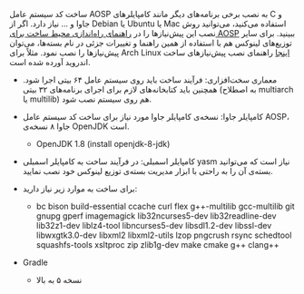ساخت کد سیستم عامل AOSP به نصب برخی برنامه‌های دیگر مانند کامپایلرهای C و جاوا و ... نیاز دارد. اگر از Debian یا Ubuntu یا Mac استفاده می‌کنید، می‌توانید روش نصب این پیش‌نیازها را در [راهنمای راه‌اندازی محیط ساخت برای AOSP](https://source.android.com/setup/build/initializing) ببینید. برای سایر توزیع‌های لینوکس هم با استفاده از همین راهنما و تغییرات جزئی در نام بسته‌ها، می‌توان پیش‌نیازها را نصب نمود. مثلاً برای Arch Linux [اینجا](https://wiki.archlinux.org/index.php/Android#Building) راهنمای نصب پیش‌نیازهای ساخت اندروید آورده شده است.

* معماری سخت‌افزاری: فرآیند ساخت باید روی سیستم عامل ۶۴ بیتی اجرا شود. همچنین باید کتابخانه‌های لازم برای اجرای برنامه‌های ۳۲ بیتی (به اصطلاح multiarch یا multilib) هم روی سیستم نصب شود.

* کامپایلر جاوا: نسخه‌ی کامپایلر جاوا مورد نیاز برای ساخت کد سیستم عامل AOSP، جاوا ۸ نسخه‌ی OpenJDK است.
    - OpenJDK 1.8 (install openjdk-8-jdk)

* کامپایلر اسمبلی: در فرآیند ساخت به کامپایلر اسمبلی yasm نیاز است که می‌توانید بسته‌ی آن را به راحتی با ابزار مدیریت بسته‌ی توزیع لینوکس خود نصب نمایید.

* برای ساخت به موارد زیر نیاز دارید:
    * bc bison build-essential ccache curl flex g++-multilib gcc-multilib git gnupg gperf imagemagick lib32ncurses5-dev lib32readline-dev lib32z1-dev liblz4-tool libncurses5-dev libsdl1.2-dev libssl-dev libwxgtk3.0-dev libxml2 libxml2-utils lzop pngcrush rsync schedtool squashfs-tools xsltproc zip zlib1g-dev make cmake g++ clang++

* Gradle

    * نسخه ۵ به بالا







